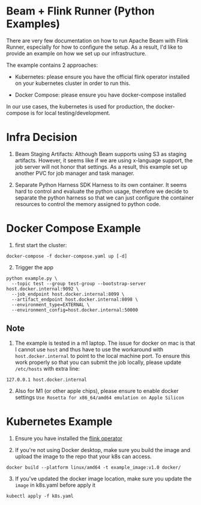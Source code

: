 # Beam + Flink Runner (Python Examples)


There are very few documentation on how to run Apache Beam with Flink Runner, especially for how to configure the setup. As a result, I'd like to provide an example on how we set up our infrastructure.

The example contains 2 approaches:

- Kubernetes:
  please ensure you have the official flink operator installed on your kubernetes cluster in order to run this.

- Docker Compose:
  please ensure you have docker-compose installed


In our use cases, the kubernetes is used for production, the docker-compose is for local testing/development.



# Infra Decision

1. Beam Staging Artifacts: Although Beam supports using S3 as staging artifacts. However, it seems like if we are using x-language support, the job server will not honor that settings. As a result, this example set up another PVC for job manager and task manager.

2. Separate Python Harness SDK Harness to its own container.  It seems hard to control and evaluate the python usage, therefore we decide to separate the python harness so that we can just configure the container resources to control the memory assigned to python code.

# Docker Compose Example
1. first start the cluster:
```
docker-compose -f docker-compose.yaml up [-d]
```
2.  Trigger the app
```
python example.py \
  --topic test --group test-group --bootstrap-server host.docker.internal:9092 \
  --job_endpoint host.docker.internal:8099 \
  --artifact_endpoint host.docker.internal:8098 \
  --environment_type=EXTERNAL \
  --environment_config=host.docker.internal:50000
```
## Note
1. The example is tested in a m1 laptop. The issue for docker on mac is that I cannot use `host` and thus have to use the workaround with
`host.docker.internal` to point to the local machine port.
To ensure this work properly so that you can submit the job locally, please update `/etc/hosts` with extra line:
```
127.0.0.1 host.docker.internal
```
2. Also for M1 (or other apple chips), please ensure to enable docker settings `Use Rosetta for x86_64/amd64 emulation on Apple Silicon`



# Kubernetes Example
1. Ensure you have installed the [flink operator](https://nightlies.apache.org/flink/flink-kubernetes-operator-docs-release-1.7/docs/try-flink-kubernetes-operator/quick-start/)

2. If you're not using Docker desktop, make sure you build the image and upload the image to the repo that your k8s can access.
```
docker build --platform linux/amd64 -t example_image:v1.0 docker/
```
3. If you've updated the docker image location, make sure you update the `image` in k8s.yaml before apply it
```
kubectl apply -f k8s.yaml
```
